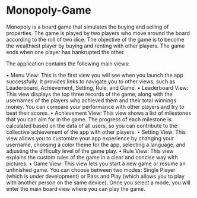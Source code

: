 # Monopoly-Game
Monopoly is a board game that simulates the buying and selling of properties. 
The game is played by two players who move around the board according to the roll of two dice. 
The objective of the game is to become the wealthiest player by buying and renting with other players. 
The game ends when one player has bankrupted the other.

The application contains the following main views:

  •	Menu View: This is the first view you will see when you launch the app successfully. It provides links to navigate you to other views, such as Leaderboard, Achievement, Setting, Rule, and Game.
  •	Leaderboard View: This view displays the top three records of the game, along with the usernames of the players who achieved them and their total winnings money. You can compare your performance with other players and try to beat their scores.
  •	Achievement View: This view shows a list of milestones that you can aim for in the game. The progress of each milestone is calculated based on the data of all users, so you can contribute to the collective achievement of the app with other players.
  •	Setting View: This view allows you to customize your app experience by changing your username, choosing a color theme for the app, selecting a language, and adjusting the difficulty level of the game play.
  •	Rule View: This view explains the custom rules of the game in a clear and concise way with pictures.
  •	Game View: This view lets you start a new game or resume an unfinished game. You can choose between two modes: Single Player (which is under development) or Pass and Play (which allows you to play with another person on the same device). Once you select a mode, you will enter the main board view where you can play the game.
